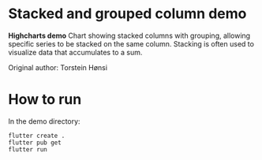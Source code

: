 # Stacked and grouped column demo

**Highcharts demo**
Chart showing stacked columns with grouping, allowing specific series to
        be stacked on the same column. Stacking is often used to visualize
        data that accumulates to a sum.

Original author: Torstein Hønsi

# How to run

In the demo directory:

```
flutter create .
flutter pub get
flutter run
```

